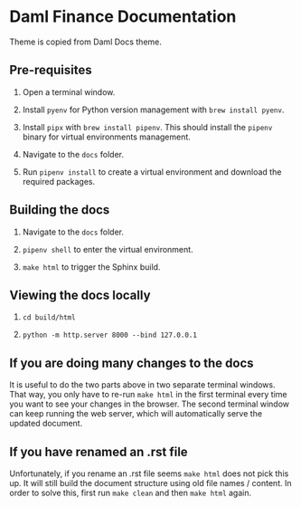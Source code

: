 # Daml Finance Documentation

Theme is copied from Daml Docs theme.

## Pre-requisites

1. Open a terminal window.

2. Install `pyenv` for Python version management with `brew install pyenv`.

3. Install `pipx` with `brew install pipenv`. This should install the `pipenv` binary for virtual environments management.

4. Navigate to the `docs` folder.

5. Run `pipenv install` to create a virtual environment and download the required packages.

## Building the docs

1. Navigate to the `docs` folder.

2. `pipenv shell` to enter the virtual environment.

3. `make html` to trigger the Sphinx build.

## Viewing the docs locally

1. `cd build/html`

2. `python -m http.server 8000 --bind 127.0.0.1`

## If you are doing many changes to the docs

It is useful to do the two parts above in two separate terminal windows. That way, you only have to re-run `make html` in the first terminal every time you want to see your changes in the browser. The second terminal window can keep running the web server, which will automatically serve the updated document.

## If you have renamed an .rst file

Unfortunately, if you rename an .rst file seems `make html` does not pick this up.
It will still build the document structure using old file names / content.
In order to solve this, first run `make clean` and then `make html` again.

